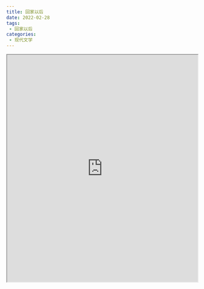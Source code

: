 ```yaml
---
title: 回家以后
date: 2022-02-28
tags:
 - 回家以后
categories:
 - 现代文学
---
```




<iframe src="https://study-doc.yourtools.icu/pdf/web/viewer.html?file=https://vkceyugu.cdn.bspapp.com/VKCEYUGU-e9075d72-0451-48df-afe1-d46932ae4554/ad0582b0-ef14-4268-8e37-5185076ed0d2.pdf" width="100%" height="600px"></iframe>

